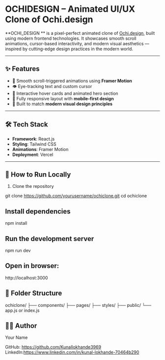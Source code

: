 # OCHIDESIGN – Animated UI/UX Clone of Ochi.design

**OCHI_DESIGN ** is a pixel-perfect animated clone of [Ochi.design](https://ochi.design/), built using modern frontend technologies. It showcases smooth scroll animations, cursor-based interactivity, and modern visual aesthetics — inspired by cutting-edge design practices in the modern world.

---

## ✨ Features

- 🎯 Smooth scroll-triggered animations using **Framer Motion**
- 👁️ Eye-tracking text and custom cursor
- 🧩 Interactive hover cards and animated hero section
- 📱 Fully responsive layout with **mobile-first design**
- 🎨 Built to match **modern visual design principles**

---

## 🛠 Tech Stack

- **Framework**: React.js
- **Styling**: Tailwind CSS
- **Animations**: Framer Motion
- **Deployment**: Vercel

---

## 🧪 How to Run Locally

1. Clone the repository

git clone https://github.com/yourusername/ochiclone.git
cd ochiclone

## Install dependencies

npm install

## Run the development server

npm run dev

## Open in browser:

http://localhost:3000

## 📁 Folder Structure

ochiclone/
├── components/
├── pages/
├── styles/
├── public/
└── app.js or index.js

## 👨‍💻 Author

Your Name

GitHub: https://github.com/Kunallokhande3969
LinkedIn:https://www.linkedin.com/in/kunal-lokhande-70464b290
